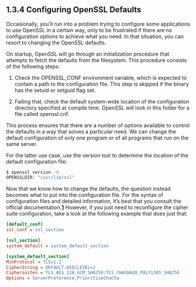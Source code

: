 # **[](https://www.feistyduck.com/library/openssl-cookbook/online/openssl-command-line/configuring-openssl-defaults.html)**

## 1.3.4 Configuring OpenSSL Defaults

Occasionally, you’ll run into a problem trying to configure some applications to use OpenSSL in a certain way, only to be frustrated if there are no configuration options to achieve what you need. In that situation, you can resort to changing the OpenSSL defaults.

On startup, OpenSSL will go through an initialization procedure that attempts to fetch the defaults from the filesystem. This procedure consists of the following steps:

1. Check the OPENSSL_CONF environment variable, which is expected to contain a path to the configuration file. This step is skipped if the binary has the setuid or setguid flag set.

2. Failing that, check the default system-wide location of the configuration directory specified at compile time. OpenSSL will look in this folder for a file called openssl.cnf.

This process ensures that there are a number of options available to control the defaults in a way that solves a particular need. We can change the default configuration of only one program or of all programs that run on the same server.

For the latter use case, use the version tool to determine the location of the default configuration file:

```bash
$ openssl version -d
OPENSSLDIR: "/usr/lib/ssl"
```

Now that we know how to change the defaults, the question instead becomes what to put into the configuration file. For the syntax of configuration files and detailed information, it’s best that you consult the official documentation.**[1](https://www.feistyduck.com/library/openssl-cookbook/online/openssl-command-line/configuring-openssl-defaults.html#openssl-configuration_s4_para5_footnote1-fnote)** However, if you just need to reconfigure the cipher suite configuration, take a look at the following example that does just that:

```ini
[default_conf]
ssl_conf = ssl_section

[ssl_section]
system_default = system_default_section

[system_default_section]
MinProtocol = TLSv1.2
CipherString = DEFAULT:@SECLEVEL=2
Ciphersuites = TLS_AES_128_GCM_SHA256:TLS_CHACHA20_POLY1305_SHA256
Options = ServerPreference,PrioritizeChaCha
```
